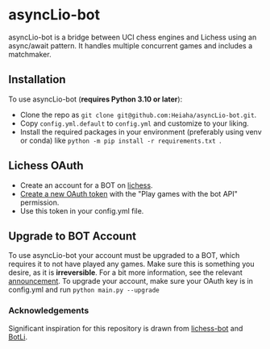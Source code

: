 # asyncLio-bot
asyncLio-bot is a bridge between UCI chess engines and Lichess using an async/await pattern.
It handles multiple concurrent games and includes a matchmaker.

## Installation
To use asyncLio-bot (**requires Python 3.10 or later**):
* Clone the repo as `git clone git@github.com:Heiaha/asyncLio-bot.git`.
* Copy `config.yml.default` to `config.yml` and customize to your liking.
* Install the required packages in your environment (preferably using venv or conda) like `python -m pip install -r requirements.txt
`.

## Lichess OAuth
* Create an account for a BOT on [lichess](https://lichess.org/signup).
* [Create a new OAuth token](https://lichess.org/account/oauth/token/create?scopes%5B%5D=bot:play&description=asyncLio-bot) with the "Play games with the bot API" permission.
* Use this token in your config.yml file.

## Upgrade to BOT Account
To use asyncLio-bot your account must be upgraded to a BOT, which requires it to not have played any games. 
Make sure this is something you desire, as it is **irreversible**.
For a bit more information, see the relevant [announcement](https://lichess.org/blog/WvDNticAAMu_mHKP/welcome-lichess-bots).
To upgrade your account, make sure your OAuth key is in config.yml and run ```python main.py --upgrade```

### Acknowledgements
Significant inspiration for this repository is drawn from [lichess-bot](https://github.com/ShailChoksi/lichess-bot) and [BotLi](https://github.com/Torom/BotLi).


